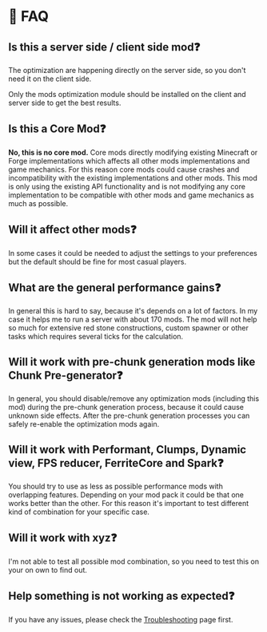 # 🙋 FAQ

## Is this a server side / client side mod❓

The optimization are happening directly on the server side, so you don't need it on the client side.

Only the mods optimization module should be installed on the client and server side to get the best
results.

## Is this a Core Mod❓

**No, this is no core mod.** Core mods directly modifying existing Minecraft or Forge
implementations
which affects all other mods implementations and game mechanics.
For this reason core mods could cause crashes and incompatibility with the existing implementations
and other mods.
This mod is only using the existing API functionality and is not modifying any core implementation
to be compatible with other mods and game mechanics as much as possible.

## Will it affect other mods❓

In some cases it could be needed to adjust the settings to your preferences but the default should
be fine for most casual players.

## What are the general performance gains❓

In general this is hard to say, because it's depends on a lot of factors. In my case it helps me to
run a server with about 170 mods.
The mod will not help so much for extensive red stone constructions, custom spawner or other tasks
which requires several ticks for the calculation.

## Will it work with pre-chunk generation mods like Chunk Pre-generator❓

In general, you should disable/remove any optimization mods (including this mod) during the
pre-chunk
generation process, because it could cause unknown side effects.
After the pre-chunk generation processes you can safely re-enable the optimization mods again.

## Will it work with Performant, Clumps, Dynamic view, FPS reducer, FerriteCore and Spark❓

You should try to use as less as possible performance mods with overlapping features.
Depending on your mod pack it could be that one works better than the other.
For this reason it's important to test different kind of combination for your specific case.

## Will it work with xyz❓

I'm not able to test all possible mod combination, so you need to test this on your on own to find
out.

## Help something is not working as expected❓

If you have any issues, please check the [Troubleshooting](Troubleshooting.md) page first.
